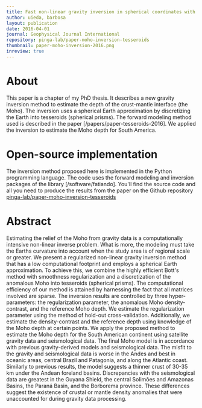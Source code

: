 ```yaml
---
title: Fast non-linear gravity inversion in spherical coordinates with application to the South American Moho
author: uieda, barbosa
layout: publication
date: 2016-04-01
journal: Geophysical Journal International
repository: pinga-lab/paper-moho-inversion-tesseroids
thumbnail: paper-moho-inversion-2016.png
inreview: true
---
```


# About

This paper is a chapter of my PhD thesis.
It describes a new gravity inversion method to estimate the depth of the
crust-mantle interface (the Moho).
The inversion uses a spherical Earth approximation by discretizing the Earth
into tesseroids (spherical prisms).
The forward modeling method used is described in the paper
[/papers/paper-tesseroids-2016].
We applied the inversion to estimate the Moho depth for South America.

# Open-source implementation

The inversion method proposed here is implemented in the Python programming
language.
The code uses the forward modeling and inversion packages of the library
[/software/fatiando].
You'll find the source code and all you need to produce the results
from the paper on the Github repository
[pinga-lab/paper-moho-inversion-tesseroids](https://github.com/pinga-lab/paper-moho-inversion-tesseroids)


# Abstract

Estimating the relief of the Moho from gravity data is a computationally
intensive non-linear inverse problem.  What is more, the modeling must take the
Earths curvature into account when the study area is of regional scale or
greater.  We present a regularized non-linear gravity inversion method that has
a low computational footprint and employs a spherical Earth approximation.  To
achieve this, we combine the highly efficient Bott's method with smoothness
regularization and a discretization of the anomalous Moho into tesseroids
(spherical prisms).  The computational efficiency of our method is attained by
harnessing the fact that all matrices involved are sparse.  The inversion
results are controlled by three hyper-parameters: the regularization parameter,
the anomalous Moho density-contrast, and the reference Moho depth.  We estimate
the regularization parameter using the method of hold-out cross-validation.
Additionally, we estimate the density-contrast and the reference depth using
knowledge of the Moho depth at certain points.  We apply the proposed method to
estimate the Moho depth for the South American continent using satellite
gravity data and seismological data.  The final Moho model is in accordance
with previous gravity-derived models and seismological data.  The misfit to the
gravity and seismological data is worse in the Andes and best in oceanic areas,
central Brazil and Patagonia, and along the Atlantic coast.  Similarly to
previous results, the model suggests a thinner crust of 30-35 km under the
Andean foreland basins.  Discrepancies with the seismological data are greatest
in the Guyana Shield, the central Solimões and Amazonas Basins, the Paraná
Basin, and the Borborema province.  These differences suggest the existence of
crustal or mantle density anomalies that were unaccounted for during gravity
data processing.

